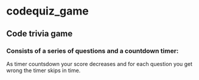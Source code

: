 # codequiz_game

## Code trivia game

### Consists of a series of questions and a countdown timer:

As timer countsdown your score decreases and for each question you get wrong the timer skips in time.
